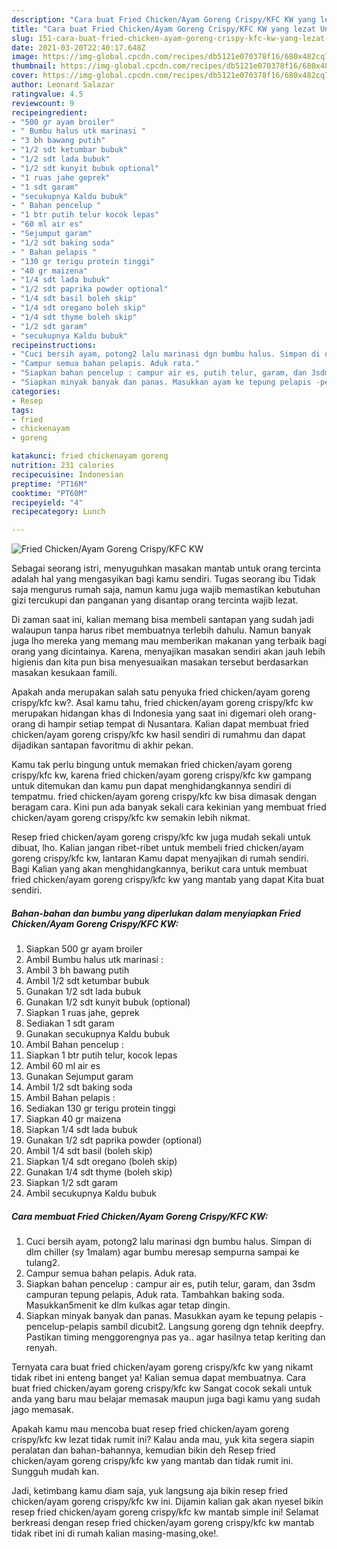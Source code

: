 ```yaml
---
description: "Cara buat Fried Chicken/Ayam Goreng Crispy/KFC KW yang lezat Untuk Jualan"
title: "Cara buat Fried Chicken/Ayam Goreng Crispy/KFC KW yang lezat Untuk Jualan"
slug: 151-cara-buat-fried-chicken-ayam-goreng-crispy-kfc-kw-yang-lezat-untuk-jualan
date: 2021-03-20T22:40:17.648Z
image: https://img-global.cpcdn.com/recipes/db5121e070378f16/680x482cq70/fried-chickenayam-goreng-crispykfc-kw-foto-resep-utama.jpg
thumbnail: https://img-global.cpcdn.com/recipes/db5121e070378f16/680x482cq70/fried-chickenayam-goreng-crispykfc-kw-foto-resep-utama.jpg
cover: https://img-global.cpcdn.com/recipes/db5121e070378f16/680x482cq70/fried-chickenayam-goreng-crispykfc-kw-foto-resep-utama.jpg
author: Leonard Salazar
ratingvalue: 4.5
reviewcount: 9
recipeingredient:
- "500 gr ayam broiler"
- " Bumbu halus utk marinasi "
- "3 bh bawang putih"
- "1/2 sdt ketumbar bubuk"
- "1/2 sdt lada bubuk"
- "1/2 sdt kunyit bubuk optional"
- "1 ruas jahe geprek"
- "1 sdt garam"
- "secukupnya Kaldu bubuk"
- " Bahan pencelup "
- "1 btr putih telur kocok lepas"
- "60 ml air es"
- "Sejumput garam"
- "1/2 sdt baking soda"
- " Bahan pelapis "
- "130 gr terigu protein tinggi"
- "40 gr maizena"
- "1/4 sdt lada bubuk"
- "1/2 sdt paprika powder optional"
- "1/4 sdt basil boleh skip"
- "1/4 sdt oregano boleh skip"
- "1/4 sdt thyme boleh skip"
- "1/2 sdt garam"
- "secukupnya Kaldu bubuk"
recipeinstructions:
- "Cuci bersih ayam, potong2 lalu marinasi dgn bumbu halus. Simpan di dlm chiller (sy 1malam) agar bumbu meresap sempurna sampai ke tulang2."
- "Campur semua bahan pelapis. Aduk rata."
- "Siapkan bahan pencelup : campur air es, putih telur, garam, dan 3sdm campuran tepung pelapis, Aduk rata. Tambahkan baking soda. Masukkan5menit ke dlm kulkas agar tetap dingin."
- "Siapkan minyak banyak dan panas. Masukkan ayam ke tepung pelapis -pencelup-pelapis sambil dicubit2. Langsung goreng dgn tehnik deepfry. Pastikan timing menggorengnya pas ya.. agar hasilnya tetap keriting dan renyah."
categories:
- Resep
tags:
- fried
- chickenayam
- goreng

katakunci: fried chickenayam goreng 
nutrition: 231 calories
recipecuisine: Indonesian
preptime: "PT16M"
cooktime: "PT60M"
recipeyield: "4"
recipecategory: Lunch

---
```



![Fried Chicken/Ayam Goreng Crispy/KFC KW](https://img-global.cpcdn.com/recipes/db5121e070378f16/680x482cq70/fried-chickenayam-goreng-crispykfc-kw-foto-resep-utama.jpg)

Sebagai seorang istri, menyuguhkan masakan mantab untuk orang tercinta adalah hal yang mengasyikan bagi kamu sendiri. Tugas seorang ibu Tidak saja mengurus rumah saja, namun kamu juga wajib memastikan kebutuhan gizi tercukupi dan panganan yang disantap orang tercinta wajib lezat.

Di zaman  saat ini, kalian memang bisa membeli santapan yang sudah jadi walaupun tanpa harus ribet membuatnya terlebih dahulu. Namun banyak juga lho mereka yang memang mau memberikan makanan yang terbaik bagi orang yang dicintainya. Karena, menyajikan masakan sendiri akan jauh lebih higienis dan kita pun bisa menyesuaikan masakan tersebut berdasarkan masakan kesukaan famili. 



Apakah anda merupakan salah satu penyuka fried chicken/ayam goreng crispy/kfc kw?. Asal kamu tahu, fried chicken/ayam goreng crispy/kfc kw merupakan hidangan khas di Indonesia yang saat ini digemari oleh orang-orang di hampir setiap tempat di Nusantara. Kalian dapat membuat fried chicken/ayam goreng crispy/kfc kw hasil sendiri di rumahmu dan dapat dijadikan santapan favoritmu di akhir pekan.

Kamu tak perlu bingung untuk memakan fried chicken/ayam goreng crispy/kfc kw, karena fried chicken/ayam goreng crispy/kfc kw gampang untuk ditemukan dan kamu pun dapat menghidangkannya sendiri di tempatmu. fried chicken/ayam goreng crispy/kfc kw bisa dimasak dengan beragam cara. Kini pun ada banyak sekali cara kekinian yang membuat fried chicken/ayam goreng crispy/kfc kw semakin lebih nikmat.

Resep fried chicken/ayam goreng crispy/kfc kw juga mudah sekali untuk dibuat, lho. Kalian jangan ribet-ribet untuk membeli fried chicken/ayam goreng crispy/kfc kw, lantaran Kamu dapat menyajikan di rumah sendiri. Bagi Kalian yang akan menghidangkannya, berikut cara untuk membuat fried chicken/ayam goreng crispy/kfc kw yang mantab yang dapat Kita buat sendiri.

<!--inarticleads1-->

##### Bahan-bahan dan bumbu yang diperlukan dalam menyiapkan Fried Chicken/Ayam Goreng Crispy/KFC KW:

1. Siapkan 500 gr ayam broiler
1. Ambil  Bumbu halus utk marinasi :
1. Ambil 3 bh bawang putih
1. Ambil 1/2 sdt ketumbar bubuk
1. Gunakan 1/2 sdt lada bubuk
1. Gunakan 1/2 sdt kunyit bubuk (optional)
1. Siapkan 1 ruas jahe, geprek
1. Sediakan 1 sdt garam
1. Gunakan secukupnya Kaldu bubuk
1. Ambil  Bahan pencelup :
1. Siapkan 1 btr putih telur, kocok lepas
1. Ambil 60 ml air es
1. Gunakan Sejumput garam
1. Ambil 1/2 sdt baking soda
1. Ambil  Bahan pelapis :
1. Sediakan 130 gr terigu protein tinggi
1. Siapkan 40 gr maizena
1. Siapkan 1/4 sdt lada bubuk
1. Gunakan 1/2 sdt paprika powder (optional)
1. Ambil 1/4 sdt basil (boleh skip)
1. Siapkan 1/4 sdt oregano (boleh skip)
1. Gunakan 1/4 sdt thyme (boleh skip)
1. Siapkan 1/2 sdt garam
1. Ambil secukupnya Kaldu bubuk




<!--inarticleads2-->

##### Cara membuat Fried Chicken/Ayam Goreng Crispy/KFC KW:

1. Cuci bersih ayam, potong2 lalu marinasi dgn bumbu halus. Simpan di dlm chiller (sy 1malam) agar bumbu meresap sempurna sampai ke tulang2.
1. Campur semua bahan pelapis. Aduk rata.
1. Siapkan bahan pencelup : campur air es, putih telur, garam, dan 3sdm campuran tepung pelapis, Aduk rata. Tambahkan baking soda. Masukkan5menit ke dlm kulkas agar tetap dingin.
1. Siapkan minyak banyak dan panas. Masukkan ayam ke tepung pelapis -pencelup-pelapis sambil dicubit2. Langsung goreng dgn tehnik deepfry. Pastikan timing menggorengnya pas ya.. agar hasilnya tetap keriting dan renyah.




Ternyata cara buat fried chicken/ayam goreng crispy/kfc kw yang nikamt tidak ribet ini enteng banget ya! Kalian semua dapat membuatnya. Cara buat fried chicken/ayam goreng crispy/kfc kw Sangat cocok sekali untuk anda yang baru mau belajar memasak maupun juga bagi kamu yang sudah jago memasak.

Apakah kamu mau mencoba buat resep fried chicken/ayam goreng crispy/kfc kw lezat tidak rumit ini? Kalau anda mau, yuk kita segera siapin peralatan dan bahan-bahannya, kemudian bikin deh Resep fried chicken/ayam goreng crispy/kfc kw yang mantab dan tidak rumit ini. Sungguh mudah kan. 

Jadi, ketimbang kamu diam saja, yuk langsung aja bikin resep fried chicken/ayam goreng crispy/kfc kw ini. Dijamin kalian gak akan nyesel bikin resep fried chicken/ayam goreng crispy/kfc kw mantab simple ini! Selamat berkreasi dengan resep fried chicken/ayam goreng crispy/kfc kw mantab tidak ribet ini di rumah kalian masing-masing,oke!.

